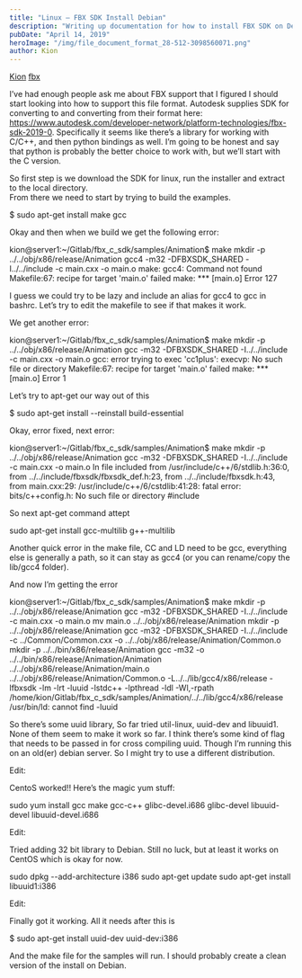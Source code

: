 ```yaml
---
title: "Linux – FBX SDK Install Debian"
description: "Writing up documentation for how to install FBX SDK on Debian Linux"
pubDate: "April 14, 2019"
heroImage: "/img/file_document_format_28-512-3098560071.png"
author: Kion
---
```



[](https://blog.dashgl.com/?p=252) [Kion](https://blog.dashgl.com/?author=1) [fbx](https://blog.dashgl.com/?cat=7)

I’ve had enough people ask me about FBX support that I figured I should start looking into how to support this file format. Autodesk supplies SDK for converting to and converting from their format here: https://www.autodesk.com/developer-network/platform-technologies/fbx-sdk-2019-0. Specifically it seems like there’s a library for working with C/C++, and then python bindings as well. I’m going to be honest and say that python is probably the better choice to work with, but we’ll start with the C version.

So first step is we download the SDK for linux, run the installer and extract to the local directory.  
From there we need to start by trying to build the examples.

$ sudo apt-get install make gcc

Okay and then when we build we get the following error:

kion@server1:~/Gitlab/fbx\_c\_sdk/samples/Animation$ make
mkdir -p ../../obj/x86/release/Animation
gcc4  -m32  -DFBXSDK\_SHARED -I../../include -c main.cxx -o main.o
make: gcc4: Command not found
Makefile:67: recipe for target 'main.o' failed
make: \*\*\* \[main.o\] Error 127

I guess we could try to be lazy and include an alias for gcc4 to gcc in bashrc. Let’s try to edit the makefile to see if that makes it work.

We get another error:

kion@server1:~/Gitlab/fbx\_c\_sdk/samples/Animation$ make
mkdir -p ../../obj/x86/release/Animation
gcc  -m32  -DFBXSDK\_SHARED -I../../include -c main.cxx -o main.o
gcc: error trying to exec 'cc1plus': execvp: No such file or directory
Makefile:67: recipe for target 'main.o' failed
make: \*\*\* \[main.o\] Error 1

Let’s try to apt-get our way out of this

$ sudo apt-get install --reinstall build-essential

Okay, error fixed, next error:

kion@server1:~/Gitlab/fbx\_c\_sdk/samples/Animation$ make
mkdir -p ../../obj/x86/release/Animation
gcc  -m32  -DFBXSDK\_SHARED -I../../include -c main.cxx -o main.o
In file included from /usr/include/c++/6/stdlib.h:36:0,
                 from ../../include/fbxsdk/fbxsdk\_def.h:23,
                 from ../../include/fbxsdk.h:43,
                 from main.cxx:29:
/usr/include/c++/6/cstdlib:41:28: fatal error: bits/c++config.h: No such file or directory
 #include 

So next apt-get command attept

sudo apt-get install gcc-multilib g++-multilib

Another quick error in the make file, CC and LD need to be gcc, everything else is generally a path, so it can stay as gcc4 (or you can rename/copy the lib/gcc4 folder).

And now I’m getting the error

kion@server1:~/Gitlab/fbx\_c\_sdk/samples/Animation$ make
mkdir -p ../../obj/x86/release/Animation
gcc  -m32  -DFBXSDK\_SHARED -I../../include -c main.cxx -o main.o
mv main.o ../../obj/x86/release/Animation
mkdir -p ../../obj/x86/release/Animation
gcc  -m32  -DFBXSDK\_SHARED -I../../include -c ../Common/Common.cxx -o ../../obj/x86/release/Animation/Common.o
mkdir -p ../../bin/x86/release/Animation
gcc  -m32  -o ../../bin/x86/release/Animation/Animation ../../obj/x86/release/Animation/main.o ../../obj/x86/release/Animation/Common.o -L../../lib/gcc4/x86/release -lfbxsdk -lm -lrt -luuid -lstdc++ -lpthread -ldl -Wl,-rpath /home/kion/Gitlab/fbx\_c\_sdk/samples/Animation/../../lib/gcc4/x86/release
/usr/bin/ld: cannot find -luuid

So there’s some uuid library, So far tried util-linux, uuid-dev and libuuid1. None of them seem to make it work so far. I think there’s some kind of flag that needs to be passed in for cross compiling uuid. Though I’m running this on an old(er) debian server. So I might try to use a different distribution.

Edit:

CentoS worked!! Here’s the magic yum stuff:

sudo yum install gcc make gcc-c++ glibc-devel.i686 glibc-devel libuuid-devel libuuid-devel.i686

Edit:

Tried adding 32 bit library to Debian. Still no luck, but at least it works on CentOS which is okay for now.

sudo dpkg --add-architecture i386
sudo apt-get update
sudo apt-get install libuuid1:i386

Edit:

Finally got it working. All it needs after this is

$ sudo apt-get install uuid-dev uuid-dev:i386

And the make file for the samples will run. I should probably create a clean version of the install on Debian.